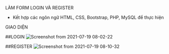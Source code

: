 LÀM FORM LOGIN VÀ REGISTER 
  - Kết hợp các ngôn ngữ HTML, CSS, Bootstrap, PHP, MySQL để thực hiện 
  
  
GIAO DIỆN

 ##LOGIN 
 ![Screenshot from 2021-07-19 08-02-22](https://user-images.githubusercontent.com/80727161/126088790-befe0364-b8d5-4317-84c6-434e30f381a4.png)

 ##REGISTER
 ![Screenshot from 2021-07-19 08-10-32](https://user-images.githubusercontent.com/80727161/126088900-bf71a5df-bfa1-48aa-aaf4-a1e4239f2b1b.png)

 
